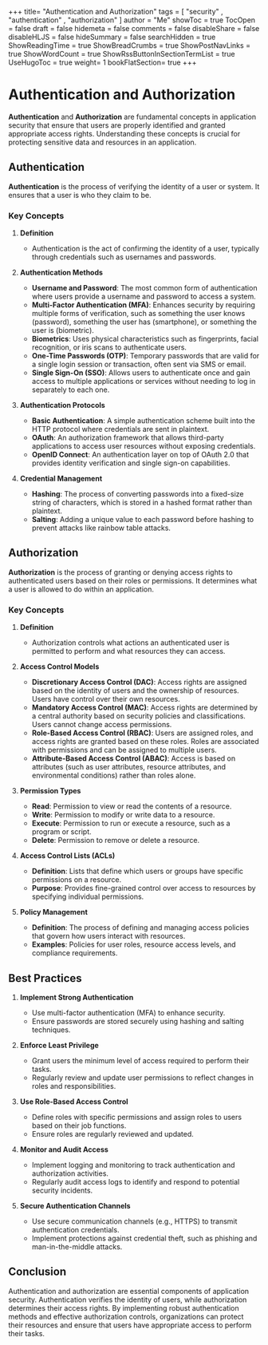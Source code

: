 +++
title= "Authentication and Authorization"
tags = [ "security" , "authentication" , "authorization" ]
author = "Me"
showToc = true
TocOpen = false
draft = false
hidemeta = false
comments = false
disableShare = false
disableHLJS = false
hideSummary = false
searchHidden = true
ShowReadingTime = true
ShowBreadCrumbs = true
ShowPostNavLinks = true
ShowWordCount = true
ShowRssButtonInSectionTermList = true
UseHugoToc = true
weight= 1
bookFlatSection= true
+++

# Authentication and Authorization

**Authentication** and **Authorization** are fundamental concepts in application security that ensure that users are properly identified and granted appropriate access rights. Understanding these concepts is crucial for protecting sensitive data and resources in an application.

## Authentication

**Authentication** is the process of verifying the identity of a user or system. It ensures that a user is who they claim to be.

### Key Concepts

1. **Definition**
   - Authentication is the act of confirming the identity of a user, typically through credentials such as usernames and passwords.

2. **Authentication Methods**
   - **Username and Password**: The most common form of authentication where users provide a username and password to access a system.
   - **Multi-Factor Authentication (MFA)**: Enhances security by requiring multiple forms of verification, such as something the user knows (password), something the user has (smartphone), or something the user is (biometric).
   - **Biometrics**: Uses physical characteristics such as fingerprints, facial recognition, or iris scans to authenticate users.
   - **One-Time Passwords (OTP)**: Temporary passwords that are valid for a single login session or transaction, often sent via SMS or email.
   - **Single Sign-On (SSO)**: Allows users to authenticate once and gain access to multiple applications or services without needing to log in separately to each one.

3. **Authentication Protocols**
   - **Basic Authentication**: A simple authentication scheme built into the HTTP protocol where credentials are sent in plaintext.
   - **OAuth**: An authorization framework that allows third-party applications to access user resources without exposing credentials.
   - **OpenID Connect**: An authentication layer on top of OAuth 2.0 that provides identity verification and single sign-on capabilities.

4. **Credential Management**
   - **Hashing**: The process of converting passwords into a fixed-size string of characters, which is stored in a hashed format rather than plaintext.
   - **Salting**: Adding a unique value to each password before hashing to prevent attacks like rainbow table attacks.

## Authorization

**Authorization** is the process of granting or denying access rights to authenticated users based on their roles or permissions. It determines what a user is allowed to do within an application.

### Key Concepts

1. **Definition**
   - Authorization controls what actions an authenticated user is permitted to perform and what resources they can access.

2. **Access Control Models**
   - **Discretionary Access Control (DAC)**: Access rights are assigned based on the identity of users and the ownership of resources. Users have control over their own resources.
   - **Mandatory Access Control (MAC)**: Access rights are determined by a central authority based on security policies and classifications. Users cannot change access permissions.
   - **Role-Based Access Control (RBAC)**: Users are assigned roles, and access rights are granted based on these roles. Roles are associated with permissions and can be assigned to multiple users.
   - **Attribute-Based Access Control (ABAC)**: Access is based on attributes (such as user attributes, resource attributes, and environmental conditions) rather than roles alone.

3. **Permission Types**
   - **Read**: Permission to view or read the contents of a resource.
   - **Write**: Permission to modify or write data to a resource.
   - **Execute**: Permission to run or execute a resource, such as a program or script.
   - **Delete**: Permission to remove or delete a resource.

4. **Access Control Lists (ACLs)**
   - **Definition**: Lists that define which users or groups have specific permissions on a resource.
   - **Purpose**: Provides fine-grained control over access to resources by specifying individual permissions.

5. **Policy Management**
   - **Definition**: The process of defining and managing access policies that govern how users interact with resources.
   - **Examples**: Policies for user roles, resource access levels, and compliance requirements.

## Best Practices

1. **Implement Strong Authentication**
   - Use multi-factor authentication (MFA) to enhance security.
   - Ensure passwords are stored securely using hashing and salting techniques.

2. **Enforce Least Privilege**
   - Grant users the minimum level of access required to perform their tasks.
   - Regularly review and update user permissions to reflect changes in roles and responsibilities.

3. **Use Role-Based Access Control**
   - Define roles with specific permissions and assign roles to users based on their job functions.
   - Ensure roles are regularly reviewed and updated.

4. **Monitor and Audit Access**
   - Implement logging and monitoring to track authentication and authorization activities.
   - Regularly audit access logs to identify and respond to potential security incidents.

5. **Secure Authentication Channels**
   - Use secure communication channels (e.g., HTTPS) to transmit authentication credentials.
   - Implement protections against credential theft, such as phishing and man-in-the-middle attacks.

## Conclusion

Authentication and authorization are essential components of application security. Authentication verifies the identity of users, while authorization determines their access rights. By implementing robust authentication methods and effective authorization controls, organizations can protect their resources and ensure that users have appropriate access to perform their tasks.
